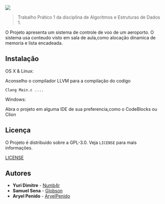 ![](https://i.imgur.com/UTG7q4b.png)
>Trabalho Prático 1 da disciplina de Algoritmos e Estruturas de Dados 1.





O Projeto apresenta um sistema de controle de voo de um aeroporto.
O sistema usa conteudo visto em sala de aula,como alocação dinamica de memoria e lista encadeada.

## Instalação

OS X & Linux:

Aconselho o compilador LLVM para a compilação do codigo

```
Clang Main.c ....

```

Windows:

Abra o projeto em alguma IDE de sua preferencia,como o CodeBlocks ou Clion

## Licença

O Projeto é distribuido sobre a GPL-3.0.
Veja `LICENSE` para mais informações.

[LICENSE](https://github.com/Globson/TP-Aeroporto-AEDS/blob/master/LICENSE)

## Autores


* **Yuri Dimitre**  - [Numb4r](https://github.com/Numb4r)
* **Samuel Sena** - [Globson](https://github.com/Globson)
* **Aryel Penido** - [AryelPenido](https://github.com/AryelPenido)
